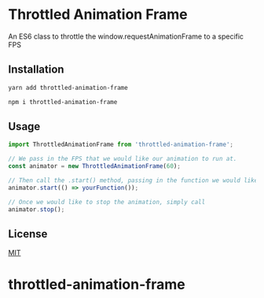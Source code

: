 # Throttled Animation Frame

An ES6 class to throttle the window.requestAnimationFrame to a specific FPS

## Installation

```bash
yarn add throttled-animation-frame
```
```bash
npm i throttled-animation-frame
```

## Usage

```javascript
import ThrottledAnimationFrame from 'throttled-animation-frame';

// We pass in the FPS that we would like our animation to run at.
const animator = new ThrottledAnimationFrame(60);

// Then call the .start() method, passing in the function we would like to run on each frame.
animator.start(() => yourFunction());

// Once we would like to stop the animation, simply call
animator.stop();
```

## License
[MIT](https://choosealicense.com/licenses/mit/)

# throttled-animation-frame
